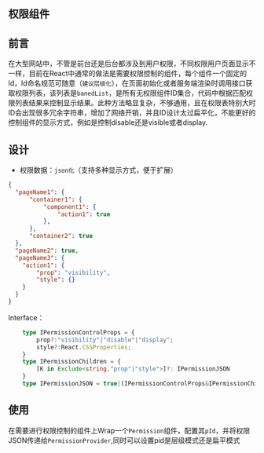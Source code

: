 ## 权限组件

## 前言
在大型网站中，不管是前台还是后台都涉及到用户权限，不同权限用户页面显示不一样，目前在React中通常的做法是需要权限控制的组件，每个组件一个固定的Id，Id命名规范可随意（`建议层级化`），在页面初始化或者服务端渲染时调用接口获取权限列表，该列表是`banedList`，是所有无权限组件ID集合，代码中根据匹配权限列表结果来控制显示结果。此种方法略显复杂，不够通用，且在权限表特别大时ID会出现很多冗余字符串，增加了网络开销，并且ID设计太过扁平化，不能更好的控制组件的显示方式，例如是控制disable还是visible或者display.

## 设计
- 权限数据：`json化`（支持多种显示方式，便于扩展）
```json
{
  "pageName1": {
      "container1": {
          "component1": {
              "action1": true
          },
      },
      "container2": true
  },
  "pageName2": true,
  "pageName3": {
    "action1": {
        "prop": "visibility",
        "style": {}
    }
  }
}
```
Interface：
```typescript
    type IPermissionControlProps = {
        prop?:"visibility"|"disable"|"display";
        style?:React.CSSProperties;
    }
    type IPermissionChildren = {
        [K in Exclude<string,"prop"|"style">]?: IPermissionJSON
    }
    type IPermissionJSON = true|(IPermissionControlProps&IPermissionChildren);
```

## 使用
在需要进行权限控制的组件上Wrap一个`Permission`组件，配置其`pId`，并将权限JSON传递给`PermissionProvider`,同时可以设置pid是层级模式还是扁平模式


